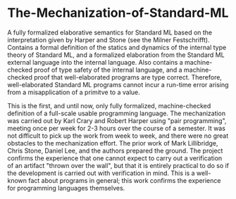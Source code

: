 The-Mechanization-of-Standard-ML
================================

A fully formalized elaborative semantics for Standard ML based on the interpretation given
by Harper and Stone (see the Milner Festschrifft).  Contains a formal definition of the statics
and dynamics of the internal type theory of Standard ML, and a formalized elaboration from
the Standard ML external language into the internal language.  Also contains a machine-checked
proof of type safety of the internal language, and a machine-checked proof that well-elaborated
programs are type correct.  Therefore, well-elaborated Standard ML programs cannot incur a run-time
error arising from a misapplication of a primitve to a value.

This is the first, and until now, only fully formalized, machine-checked definition of a full-scale
usable programming language.  The mechanization was carried out by Karl Crary and Robert Harper using
"pair programming", meeting once per week for 2-3 hours over the course of a semester.  It was not
difficult to pick up the work from week to week, and there were no great obstacles to the mechanization
effort.  The prior work of Mark Lillibridge, Chris Stone, Daniel Lee, and the authors prepared the ground.
The project confirms the experience that one cannot expect to carry out a verification of an artifact
"thrown over the wall", but that it is entirely practical to do so if the development is carried out
with verification in mind.  This is a well-known fact about programs in general; this work confirms the
experience for programming languages themselves.
